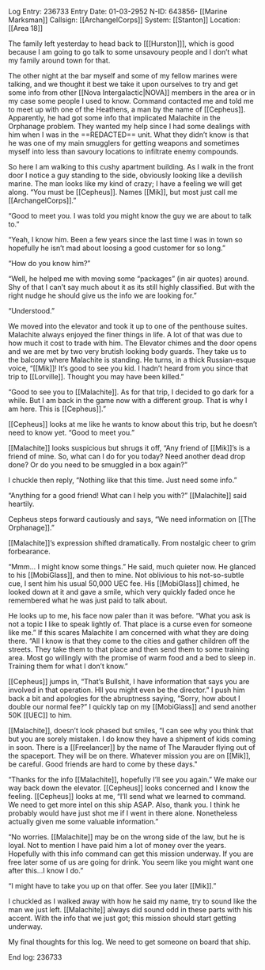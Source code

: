 Log Entry: 236733
Entry Date: 01-03-2952
N-ID: 643856- [[Marine Marksman]]
Callsign: [[ArchangelCorps]]
System: [[Stanton]]
Location: [[Area 18]]  

The family left yesterday to head back to [[[Hurston]]], which is good because I am going to go talk to some unsavoury people and I don’t what my family around town for that.  

The other night at the bar myself and some of my fellow marines were talking, and we thought it best we take it upon ourselves to try and get some info from other [[Nova Intergalactic|NOVA]] members in the area or in my case some people I used to know. Command contacted me and told me to meet up with one of the Heathens, a man by the name of [[Cepheus]]. Apparently, he had got some info that implicated Malachite in the Orphanage problem. They wanted my help since I had some dealings with him when I was in the ==REDACTED== unit. What they didn’t know is that he was one of my main smugglers for getting weapons and sometimes myself into less than savoury locations to infiltrate enemy compounds.  

So here I am walking to this cushy apartment building. As I walk in the front door I notice a guy standing to the side, obviously looking like a devilish marine. The man looks like my kind of crazy; I have a feeling we will get along. “You must be [[Cepheus]]. Names [[Mik]], but most just call me [[ArchangelCorps]].”  

“Good to meet you. I was told you might know the guy we are about to talk to.”  

“Yeah, I know him. Been a few years since the last time I was in town so hopefully he isn’t mad about loosing a good customer for so long.”  

“How do you know him?”

“Well, he helped me with moving some “packages” (in air quotes) around. Shy of that I can’t say much about it as its still highly classified. But with the right nudge he should give us the info we are looking for.”  

“Understood.”  

We moved into the elevator and took it up to one of the penthouse suites. Malachite always enjoyed the finer things in life. A lot of that was due to how much it cost to trade with him. The Elevator chimes and the door opens and we are met by two very brutish looking body guards. They take us to the balcony where Malachite is standing. He turns, in a thick Russian-esque voice, “[[Mik]]! It’s good to see you kid. I hadn’t heard from you since that trip to [[Lorville]]. Thought you may have been killed.”  

“Good to see you to [[Malachite]]. As for that trip, I decided to go dark for a while. But I am back in the game now with a different group. That is why I am here. This is [[Cepheus]].”  

[[Cepheus]] looks at me like he wants to know about this trip, but he doesn’t need to know yet. “Good to meet you.”  

[[Malachite]] looks suspicious but shrugs it off, “Any friend of [[Mik]]’s is a friend of mine. So, what can I do for you today? Need another dead drop done? Or do you need to be smuggled in a box again?”  

I chuckle then reply, “Nothing like that this time. Just need some info.”  

“Anything for a good friend! What can I help you with?” [[Malachite]] said heartily.

Cepheus steps forward cautiously and says, “We need information on [[The Orphanage]].”  

[[Malachite]]’s expression shifted dramatically. From nostalgic cheer to grim forbearance.

“Mmm… I might know some things.” He said, much quieter now. He glanced to his [[MobiGlass]], and then to mine. Not oblivious to his not-so-subtle cue, I sent him his usual 50,000 UEC fee. His [[MobiGlass]] chimed, he looked down at it and gave a smile, which very quickly faded once he remembered what he was just paid to talk about.  

He looks up to me, his face now paler than it was before. “What you ask is not a topic I like to speak lightly of. That place is a curse even for someone like me.” If this scares Malachite I am concerned with what they are doing there. “All I know is that they come to the cities and gather children off the streets. They take them to that place and then send them to some training area. Most go willingly with the promise of warm food and a bed to sleep in. Training them for what I don’t know.”  

[[Cepheus]] jumps in, “That’s Bullshit, I have information that says you are involved in that operation. Hll you might even be the director.” I push him back a bit and apologies for the abruptness saying, “Sorry, how about I double our normal fee?” I quickly tap on my [[MobiGlass]] and send another 50K [[UEC]] to him.  

[[Malachite]], doesn’t look phased but smiles, “I can see why you think that but you are sorely mistaken. I do know they have a shipment of kids coming in soon. There is a [[Freelancer]] by the name of The Marauder flying out of the spaceport. They will be on there. Whatever mission you are on [[Mik]], be careful. Good friends are hard to come by these days."

“Thanks for the info [[Malachite]], hopefully I’ll see you again.” We make our way back down the elevator. [[Cepheus]] looks concerned and I know the feeling. [[Cepheus]] looks at me, “I’ll send what we learned to command. We need to get more intel on this ship ASAP. Also, thank you. I think he probably would have just shot me if I went in there alone. Nonetheless actually given me some valuable information.”  

“No worries. [[Malachite]] may be on the wrong side of the law, but he is loyal. Not to mention I have paid him a lot of money over the years. Hopefully with this info command can get this mission underway. If you are free later some of us are going for drink. You seem like you might want one after this…I know I do.”  

“I might have to take you up on that offer. See you later [[Mik]].”  

I chuckled as I walked away with how he said my name, try to sound like the man we just left. [[Malachite]] always did sound odd in these parts with his accent. With the info that we just got; this mission should start getting underway.  

My final thoughts for this log. We need to get someone on board that ship.

  

End log: 236733